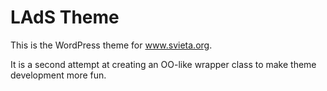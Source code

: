 # LAdS Theme

This is the WordPress theme for www.svieta.org.

It is a second attempt at creating an OO-like wrapper class
to make theme development more fun.
